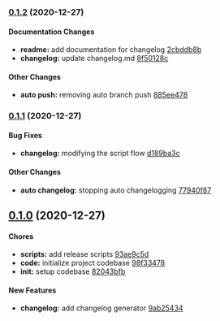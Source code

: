 ### [0.1.2](https://github.com/vaisakhpisharody/project-learn-react/tree/v0.1.2) (2020-12-27)

#### Documentation Changes

* **readme:**  add documentation for changelog [2cbddb8b](https://github.com/vaisakhpisharody/project-learn-react/commit/2cbddb8b)
* **changelog:**  update changelog.md [8f50128c](https://github.com/vaisakhpisharody/project-learn-react/commit/8f50128c)

#### Other Changes

* **auto push:**  removing auto branch push [885ee478](https://github.com/vaisakhpisharody/project-learn-react/commit/885ee478)

### [0.1.1](https://github.com/vaisakhpisharody/project-learn-react/tree/v0.1.1) (2020-12-27)

#### Bug Fixes

* **changelog:**  modifying the script flow [d189ba3c](https://github.com/vaisakhpisharody/project-learn-react/commit/d189ba3c)

#### Other Changes

* **auto changelog:**  stopping auto changelogging [77940f87](https://github.com/vaisakhpisharody/project-learn-react/commit/77940f87)

## [0.1.0](https://github.com/vaisakhpisharody/project-learn-react/tree/v0.1.0) (2020-12-27)

#### Chores

* **scripts:**  add release scripts [93ae9c5d](https://github.com/vaisakhpisharody/project-learn-react/commit/93ae9c5d)
* **code:**  initialize project codebase [98f33478](https://github.com/vaisakhpisharody/project-learn-react/commit/98f33478)
* **init:**  setup codebase [82043bfb](https://github.com/vaisakhpisharody/project-learn-react/commit/82043bfb)

#### New Features

* **changelog:**  add changelog generator [9ab25434](https://github.com/vaisakhpisharody/project-learn-react/commit/9ab25434)

